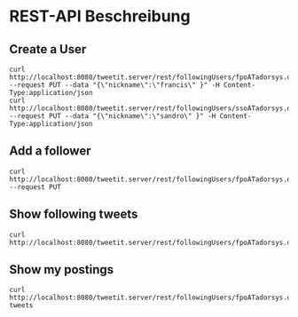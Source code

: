 REST-API Beschreibung
=====================

Create a User
-------------

    curl http://localhost:8080/tweetit.server/rest/followingUsers/fpoATadorsys.de --request PUT --data "{\"nickname\":\"francis\" }" -H Content-Type:application/json
    curl http://localhost:8080/tweetit.server/rest/followingUsers/ssoATadorsys.de --request PUT --data "{\"nickname\":\"sandro\" }" -H Content-Type:application/json

Add a follower
--------------

    curl http://localhost:8080/tweetit.server/rest/followingUsers/fpoATadorsys.de/followers/ssoATadorsys.de --request PUT

Show following tweets
---------------------

    curl http://localhost:8080/tweetit.server/rest/followingUsers/fpoATadorsys.de/tweets

Show my postings
----------------

    curl http://localhost:8080/tweetit.server/rest/followingUsers/fpoATadorsys.de/my-tweets
